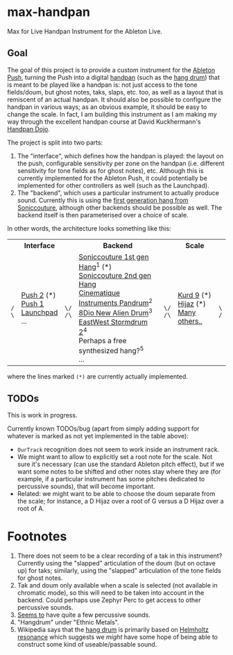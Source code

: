 # max-handpan

Max for Live Handpan Instrument for the Ableton Live.

## Goal

The goal of this project is to provide a custom instrument for the
[Ableton Push](https://www.ableton.com/en/push/),
turning the Push into a digital
[handpan](https://en.wikipedia.org/wiki/Handpan)
(such as the
[hang drum](https://en.wikipedia.org/wiki/Hang_(instrument)))
that is meant to be played like a handpan is: not just access to the tone
fields/doum, but ghost notes, taks, slaps, etc. too, as well as a layout that is
remiscent of an actual handpan. It should also be possible to configure the
handpan in various ways; as an obvious example, it should be easy to change the
scale. In fact, I am building this instrument as I am making my way through the
excellent handpan course at David Kuckhermann's
[Handpan Dojo](https://courses.handpandojo.com/).

The project is split into two parts:

1. The "interface", which defines how the handpan is played: the layout on the
   push, configurable sensitivity per zone on the handpan (i.e. different
   sensitivity for tone fields as for ghost notes), etc.  Although this is
   currently implemented for the Ableton Push, it could potentially be
   implemented for other controllers as well (such as the Launchpad).
2. The "backend", which uses a particular instrument to actually produce sound.
   Currently this is using the
   [first generation hang from Soniccouture](https://www.soniccouture.com/en/products/35-rare-and-unique/g29-pan-drums/),
   although other backends should be possible as well. The backend itself is
   then parameterised over a choice of scale.

In other words, the architecture looks
something like this:

<table>
<tr><td/><th>Interface</th><td/><th>Backend</th><td/><th>Scale</th><td/></tr>
<tr>
<td><pre><code>
/
\
</pre></code></td>
<td>
<a href="https://www.ableton.com/en/manual/using-push-2/">Push 2</a> (*) <br/>
<a href="https://www.ableton.com/en/manual/using-push/">Push 1</a> <br/>
<a href="https://novationmusic.com/en/launch">Launchpad</a> <br/>
...
</td>
<td><pre><code>
\/
/\
</pre></code></td>
<td>
<a href="https://www.soniccouture.com/en/products/35-rare-and-unique/g29-pan-drums/">Soniccouture 1st gen Hang</a><sup>1</sup> (*) <br/>
<a href="https://www.soniccouture.com/en/products/35-rare-and-unique/g29-pan-drums/">Soniccouture 2nd gen Hang</a> <br/>
<a href="https://www.cinematique-instruments.com/pages_instr/inst_pandrum.php">Cinematique Instruments Pandrum</a><sup>2</sup> <br/>
<a href="https://8dio.com/instrument/alien-drum/">8Dio New Alien Drum</a><sup>3</sup> <br/>
<a href="http://www.soundsonline.com/sd2">EastWest Stormdrum 2</a><sup>4</sup> <br/>
Perhaps a free synthesized hang?<sup>5</sup> <br/>
...
</td>
<td><pre><code>
\/
/\
</pre></code></td>
<td>
<a href="https://www.haganenote.com/store/kurd/">Kurd 9</a> (*) <br/>
<a href="https://en.wikipedia.org/wiki/Phrygian_dominant_scale">Hijaz</a> (*) <br/>
<a href="https://www.hangblog.org/hang-sound-models/">Many others..</a>
</td>
<td><pre><code>
\
/
</pre></code></td>
</tr>
</table>

where the lines marked `(*)` are currently actually implemented.

## TODOs

This is work in progress.

Currently known TODOs/bug (apart from simply adding support for whatever is
marked as not yet implemented in the table above):

* `OurTrack` recognition does not seem to work inside an instrument rack.
* We might want to allow to explicitly set a root note for the scale.
  Not sure it's necessary (can use the standard Ableton pitch effect), but
  if we want some notes to be shifted and other notes stay where they are
  (for example, if a particular instrument has some pitches dedicated to
  percussive sounds), that will become important.
* Related: we might want to be able to choose the doum separate from the
  scale; for instance, a D Hijaz over a root of G versus a D Hijaz over
  a root of A.

# Footnotes

1. There does not seem to be a clear recording of a tak in this instrument?
   Currently using the "slapped" articulation of the doum (but on octave up)
   for taks; similarly, using the "slapped" articulation of the tone fields
   for ghost notes.
2. Tak and doum only available when a scale is selected (not available
   in chromatic mode), so this will need to be taken into account in the
   backend. Could perhaps use Zephyr Perc to get access to other percussive
   sounds.
3. [Seems to](https://www.youtube.com/watch?v=_D2lhwtXbUQ) have quite a few
   percussive sounds.
4. "Hangdrum" under "Ethnic Metals".
5. Wikipedia says that the
   [hang drum](https://en.wikipedia.org/wiki/Hang_(instrument))
   is primarily based on
   [Helmholtz resonance](https://en.wikipedia.org/wiki/Helmholtz_resonance)
   which suggests we _might_ have some hope of being able to construct
   some kind of useable/passable sound.
